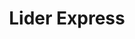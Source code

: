 ---
title: "Lider Express"
url: /santiago/lider-express-avenida-americo-vespucio/
shop: supermercado
---